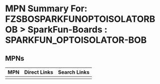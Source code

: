 



# MPN Summary For: FZSBOSPARKFUNOPTOISOLATORBOB > SparkFun-Boards : SPARKFUN_OPTOISOLATOR-BOB

## MPNs
  

|MPN|Direct Links|Search Links|
| :--- | :--- | :--- |
||||
